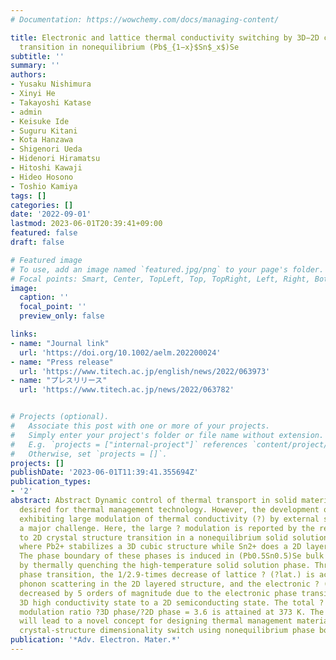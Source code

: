 ```yaml
---
# Documentation: https://wowchemy.com/docs/managing-content/

title: Electronic and lattice thermal conductivity switching by 3D−2D crystal structure
  transition in nonequilibrium (Pb$_{1−x}$Sn$_x$)Se
subtitle: ''
summary: ''
authors:
- Yusaku Nishimura
- Xinyi He
- Takayoshi Katase
- admin
- Keisuke Ide
- Suguru Kitani
- Kota Hanzawa
- Shigenori Ueda
- Hidenori Hiramatsu
- Hitoshi Kawaji
- Hideo Hosono
- Toshio Kamiya
tags: []
categories: []
date: '2022-09-01'
lastmod: 2023-06-01T20:39:41+09:00
featured: false
draft: false

# Featured image
# To use, add an image named `featured.jpg/png` to your page's folder.
# Focal points: Smart, Center, TopLeft, Top, TopRight, Left, Right, BottomLeft, Bottom, BottomRight.
image:
  caption: ''
  focal_point: ''
  preview_only: false

links:
- name: "Journal link"
  url: 'https://doi.org/10.1002/aelm.202200024'
- name: "Press release"
  url: 'https://www.titech.ac.jp/english/news/2022/063973'
- name: "プレスリリース"
  url: 'https://www.titech.ac.jp/news/2022/063782'


# Projects (optional).
#   Associate this post with one or more of your projects.
#   Simply enter your project's folder or file name without extension.
#   E.g. `projects = ["internal-project"]` references `content/project/deep-learning/index.md`.
#   Otherwise, set `projects = []`.
projects: []
publishDate: '2023-06-01T11:39:41.355694Z'
publication_types:
- '2'
abstract: Abstract Dynamic control of thermal transport in solid materials is highly
  desired for thermal management technology. However, the development of a material
  exhibiting large modulation of thermal conductivity (?) by external stimuli remains
  a major challenge. Here, the large ? modulation is reported by the reversible 3D
  to 2D crystal structure transition in a nonequilibrium solid solution of (Pb1?xSnx)Se,
  where Pb2+ stabilizes a 3D cubic structure while Sn2+ does a 2D layered structure.
  The phase boundary of these phases is induced in (Pb0.5Sn0.5)Se bulk polycrystals
  by thermally quenching the high-temperature solid solution phase. Through the 3D?2D
  phase transition, the 1/2.9-times decrease of lattice ? (?lat.) is achieved by strong
  phonon scattering in the 2D layered structure, and the electronic ? (?ele.) is also
  decreased by 5 orders of magnitude due to the electronic phase transition from a
  3D high conductivity state to a 2D semiconducting state. The total ? (=?lat. + ?ele.)
  modulation ratio ?3D phase/?2D phase = 3.6 is attained at 373 K. The present strategy
  will lead to a novel concept for designing thermal management materials through
  crystal-structure dimensionality switch using nonequilibrium phase boundaries.
publication: '*Adv. Electron. Mater.*'
---
```

